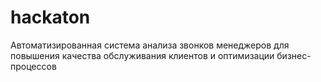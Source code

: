 # hackaton
Автоматизированная система анализа звонков менеджеров для повышения качества обслуживания клиентов и оптимизации бизнес-процессов
